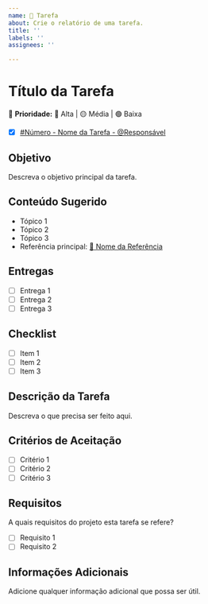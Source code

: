 ```yaml
---
name: 📝 Tarefa
about: Crie o relatório de uma tarefa.
title: ''
labels: ''
assignees: ''

---
```


# Título da Tarefa

📌 **Prioridade:** 🔴 Alta | 🟡 Média | 🟢 Baixa  

- [x] [#Número - Nome da Tarefa - @Responsável](URL_DO_REPOSITORIO)  

## Objetivo  

Descreva o objetivo principal da tarefa.  

## Conteúdo Sugerido  

- Tópico 1  
- Tópico 2  
- Tópico 3  
- Referência principal: [📄 Nome da Referência](URL_DA_REFERENCIA)  

## Entregas  

- [ ] Entrega 1  
- [ ] Entrega 2  
- [ ] Entrega 3  

## Checklist  

- [ ] Item 1  
- [ ] Item 2  
- [ ] Item 3  

## Descrição da Tarefa  

Descreva o que precisa ser feito aqui.  

## Critérios de Aceitação  

- [ ] Critério 1  
- [ ] Critério 2  
- [ ] Critério 3  

## Requisitos  

A quais requisitos do projeto esta tarefa se refere?  

- [ ] Requisito 1  
- [ ] Requisito 2  

## Informações Adicionais  

Adicione qualquer informação adicional que possa ser útil.  

